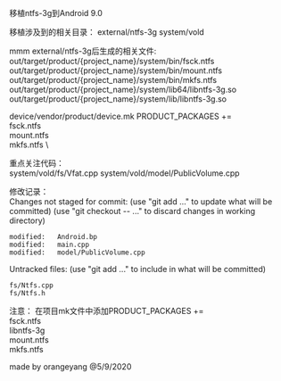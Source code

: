 移植ntfs-3g到Android 9.0


移植涉及到的相关目录：
external/ntfs-3g
system/vold


mmm external/ntfs-3g后生成的相关文件:  
out/target/product/{project_name}/system/bin/fsck.ntfs  
out/target/product/{project_name}/system/bin/mount.ntfs  
out/target/product/{project_name}/system/bin/mkfs.ntfs  
out/target/product/{project_name}/system/lib64/libntfs-3g.so  
out/target/product/{project_name}/system/lib/libntfs-3g.so  

device/vendor/product/device.mk
PRODUCT_PACKAGES += \
    fsck.ntfs \
    mount.ntfs \
    mkfs.ntfs \

重点关注代码：  
system/vold/fs/Vfat.cpp
system/vold/model/PublicVolume.cpp


修改记录：  
Changes not staged for commit:
  (use "git add <file>..." to update what will be committed)
  (use "git checkout -- <file>..." to discard changes in working directory)

	modified:   Android.bp
	modified:   main.cpp
	modified:   model/PublicVolume.cpp

Untracked files:
  (use "git add <file>..." to include in what will be committed)

	fs/Ntfs.cpp
	fs/Ntfs.h


注意：
在项目mk文件中添加PRODUCT_PACKAGES += \
 fsck.ntfs \
 libntfs-3g \
 mount.ntfs \
 mkfs.ntfs



made by orangeyang @5/9/2020
